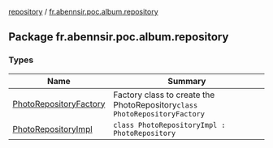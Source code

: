 [repository](../index.md) / [fr.abennsir.poc.album.repository](./index.md)

## Package fr.abennsir.poc.album.repository

### Types

| Name | Summary |
|---|---|
| [PhotoRepositoryFactory](-photo-repository-factory/index.md) | Factory class to create the PhotoRepository`class PhotoRepositoryFactory` |
| [PhotoRepositoryImpl](-photo-repository-impl/index.md) | `class PhotoRepositoryImpl : PhotoRepository` |
